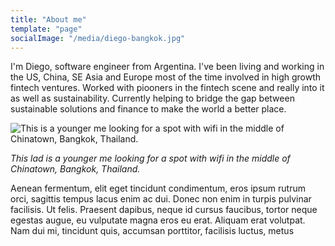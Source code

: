 ```yaml
---
title: "About me"
template: "page"
socialImage: "/media/diego-bangkok.jpg"
---
```


I'm Diego, software engineer from Argentina. I've been living and working in the US, China, SE Asia and Europe most of the time involved in high growth fintech ventures. Worked with piooners in the fintech scene and really into it as well as sustainability. Currently helping to bridge the gap between sustainable solutions and finance to make the world a better place.

![This is a younger me looking for a spot with wifi in the middle of Chinatown, Bangkok, Thailand.](/media/diego-bangkok.jpg)

*This lad is a younger me looking for a spot with wifi in the middle of Chinatown, Bangkok, Thailand.*

Aenean fermentum, elit eget tincidunt condimentum, eros ipsum rutrum orci, sagittis tempus lacus enim ac dui. Donec non enim in turpis pulvinar facilisis. Ut felis. Praesent dapibus, neque id cursus faucibus, tortor neque egestas augue, eu vulputate magna eros eu erat. Aliquam erat volutpat. Nam dui mi, tincidunt quis, accumsan porttitor, facilisis luctus, metus